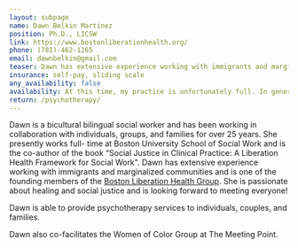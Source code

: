 ```yaml
---
layout: subpage
name: Dawn Belkin Martinez
position: Ph.D., LICSW
link: https://www.bostonliberationhealth.org/
phone: (781)-462-1265
email: dawnbelkin@gmail.com
teaser: Dawn has extensive experience working with immigrants and marginalized communities and is one of the founding members of the Boston Liberation Health Group
insurance: self-pay, sliding scale
any_availability: false
availability: At this time, my practice is unfortunately full. In general, I only see clients on Fridays, between 2pm and 6pm.
return: /psychotherapy/
---
```


Dawn is a bicultural bilingual social worker and has been working in collaboration with individuals, groups, and families for over 25 years. She presently works full- time at Boston University School of Social Work and is the co-author of the book “Social Justice in Clinical Practice: A Liberation Health Framework for Social Work". Dawn has extensive experience working with immigrants and marginalized communities and is one of the founding members of the [Boston Liberation Health Group](https://www.bostonliberationhealth.org/). She is passionate about healing and social justice and is looking forward to meeting everyone!

Dawn is able to provide psychotherapy services to individuals, couples, and families. 

Dawn also co-facilitates the Women of Color Group at The Meeting Point.
